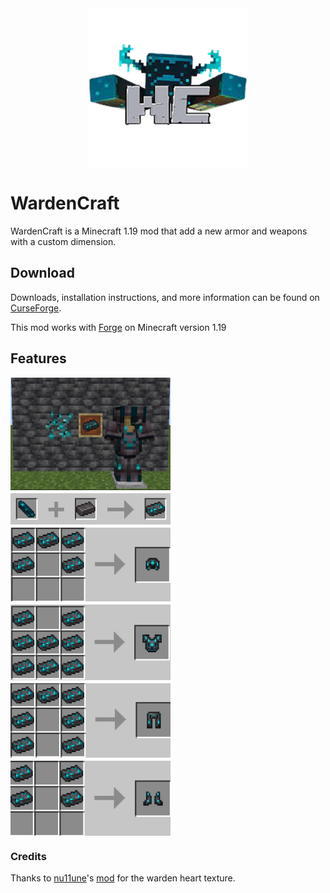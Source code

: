 <div class="logo">
    <img src="https://raw.githubusercontent.com/ValDesign22/WardenCraft/images/wardencraft.png" width="256"  alt=""/>
</div>

# WardenCraft

WardenCraft is a Minecraft 1.19 mod that add a new armor and weapons with a custom dimension. 

## Download

Downloads, installation instructions, and more information can be found on [CurseForge](https://www.curseforge.com/minecraft/mc-mods/warden-craft).

This mod works with [Forge](https://files.minecraftforge.net/net/minecraftforge/forge/) on Minecraft version 1.19

## Features

<div class="images">
    <img src="https://raw.githubusercontent.com/ValDesign22/WardenCraft/images/1.PNG" width="256"  alt=""/>
    <img src="https://raw.githubusercontent.com/ValDesign22/WardenCraft/images/2.PNG" width="256"  alt=""/>
    <img src="https://raw.githubusercontent.com/ValDesign22/WardenCraft/images/3.PNG" width="256"  alt=""/>
    <img src="https://raw.githubusercontent.com/ValDesign22/WardenCraft/images/4.PNG" width="256"  alt=""/>
    <img src="https://raw.githubusercontent.com/ValDesign22/WardenCraft/images/5.PNG" width="256"  alt=""/>
    <img src="https://raw.githubusercontent.com/ValDesign22/WardenCraft/images/6.PNG" width="256"  alt=""/>
</div>

### Credits

Thanks to [nu11une](https://github.com/nu11une)'s [mod](https://github.com/nu11une/wardenloot) for the warden heart texture.

<style>
    .logo {
        display:flex;
        justify-content: center;
    }
    .images{
        display: flex;
        flex-direction:column;
        gap: 5px;
    }
</style>
